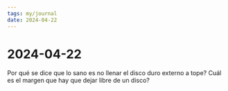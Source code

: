 ```yaml
---
tags: my/journal
date: 2024-04-22
---
```


# 2024-04-22

Por qué se dice que lo sano es no llenar el disco duro externo a tope?
Cuál es el margen que hay que dejar libre de un disco?